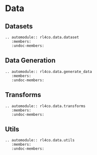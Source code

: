 # Data

## Datasets

```{eval-rst}
.. automodule:: rl4co.data.dataset
   :members:
   :undoc-members:
```

## Data Generation

```{eval-rst}
.. automodule:: rl4co.data.generate_data
   :members:
   :undoc-members:
```

## Transforms

```{eval-rst}
.. automodule:: rl4co.data.transforms
   :members:
   :undoc-members:
```

## Utils

```{eval-rst}
.. automodule:: rl4co.data.utils
   :members:
   :undoc-members:
```